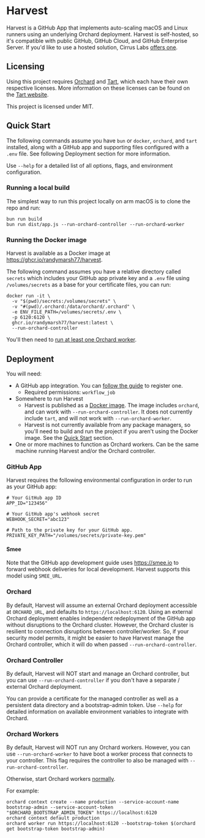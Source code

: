 # Harvest

Harvest is a GitHub App that implements auto-scaling macOS and Linux runners using an underlying Orchard deployment. Harvest is self-hosted, so it's compatible with public GitHub, GitHub Cloud, and GitHub Enterprise Server. If you'd like to use a hosted solution, Cirrus Labs [offers one](https://cirrus-runners.app).

## Licensing

Using this project requires [Orchard](https://github.com/cirruslabs/orchard?tab=readme-ov-file#orchard) and [Tart](https://github.com/cirruslabs/tart?tab=readme-ov-file), which each have their own respective licenses. More information on these licenses can be found on the [Tart website](https://tart.run/licensing/).

This project is licensed under MIT.

## Quick Start

The following commands assume you have `bun` or `docker`, `orchard`, and `tart` installed, along with a GitHub app and supporting files configured with a `.env` file. See following Deployment section for more information.

Use `--help` for a detailed list of all options, flags, and environment configuration.

### Running a local build

The simplest way to run this project locally on arm macOS is to clone the repo and run:
```
bun run build
bun run dist/app.js --run-orchard-controller --run-orchard-worker
```

### Running the Docker image

Harvest is available as a Docker image at https://ghcr.io/randymarsh77/harvest.

The following command assumes you have a relative directory called `secrets` which includes your GitHub app private key and a `.env` file using `/volumes/secrets` as a base for your certificate files, you can run:

```
docker run -it \
  -v "$(pwd)/secrets:/volumes/secrets" \
  -v "#(pwd)/.orchard:/data/orchard/.orchard" \
  -e ENV_FILE_PATH=/volumes/secrets/.env \
  -p 6120:6120 \
  ghcr.io/randymarsh77/harvest:latest \
  --run-orchard-controller
```

You'll then need to [run at least one Orchard worker](#orchard-workers).

## Deployment

You will need:
- A GitHub app integration. You can [follow the guide](https://docs.github.com/en/apps/creating-github-apps/registering-a-github-app/registering-a-github-app) to register one.
  - Required permissions: `workflow_job`
- Somewhere to run Harvest
  - Harvest is published as a [Docker image](https://ghcr.io/randymarsh77/harvest). The image includes `orchard`, and can work with `--run-orchard-controller`. It does not currently include `tart`, and will not work with `--run-orchard-worker`.
  - Harvest is not currently available from any package managers, so you'll need to build and run the project if you aren't using the Docker image. See the [Quick Start](#quick-start) section.
- One or more machines to function as Orchard workers. Can be the same machine running Harvest and/or the Orchard controller.

### GitHub App

Harvest requires the following environmental configuration in order to run as your GitHub app:

```
# Your GitHub app ID
APP_ID="123456"

# Your GitHub app's webhook secret
WEBHOOK_SECRET="abc123"

# Path to the private key for your GitHub app.
PRIVATE_KEY_PATH="/volumes/secrets/private-key.pem"
```

#### Smee

Note that the GitHub app development guide uses https://smee.io to forward webhook deliveries for local development. Harvest supports this model using `SMEE_URL`.

### Orchard

By default, Harvest will assume an external Orchard deployment accessible at `ORCHARD_URL`, and defaults to `https://localhost:6120`. Using an external Orchard deployment enables independent redeployment of the GitHub app without disruptions to the Orchard cluster. However, the Orchard cluster is resilient to connection disruptions between controller/worker. So, if your security model permits, it might be easier to have Harvest manage the Orchard controller, which it will do when passed `--run-orchard-controller`.

### Orchard Controller

By default, Harvest will NOT start and manage an Orchard controller, but you can use `--run-orchard-controller` if you don't have a separate / external Orchard deployment.

You can provide a certificate for the managed controller as well as a persistent data directory and a bootstrap-admin token. Use `--help` for detailed information on available environment variables to integrate with Orchard.

### Orchard Workers

By default, Harvest will NOT run any Orchard workers. However, you can use `--run-orchard-worker` to have boot a worker process that connects to your controller. This flag requires the controller to also be managed with `--run-orchard-controller`.

Otherwise, start Orchard workers [normally](https://github.com/cirruslabs/orchard/blob/main/DeploymentGuide.md#configuring-orchard-workers).

For example:
```
orchard context create --name production --service-account-name bootstrap-admin --service-account-token "$ORCHARD_BOOTSTRAP_ADMIN_TOKEN" https://localhost:6120
orchard context default production
orchard worker run https://localhost:6120 --bootstrap-token $(orchard get bootstrap-token bootstrap-admin)
```
